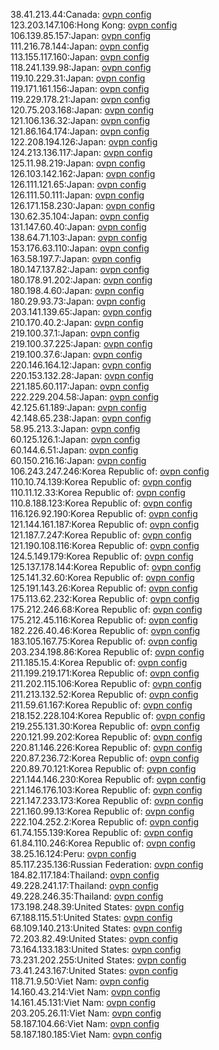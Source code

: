 38.41.213.44:Canada: [ovpn config](vpn/38_41_213_44.ovpn)  
123.203.147.106:Hong Kong: [ovpn config](vpn/123_203_147_106.ovpn)  
106.139.85.157:Japan: [ovpn config](vpn/106_139_85_157.ovpn)  
111.216.78.144:Japan: [ovpn config](vpn/111_216_78_144.ovpn)  
113.155.117.160:Japan: [ovpn config](vpn/113_155_117_160.ovpn)  
118.241.139.98:Japan: [ovpn config](vpn/118_241_139_98.ovpn)  
119.10.229.31:Japan: [ovpn config](vpn/119_10_229_31.ovpn)  
119.171.161.156:Japan: [ovpn config](vpn/119_171_161_156.ovpn)  
119.229.178.21:Japan: [ovpn config](vpn/119_229_178_21.ovpn)  
120.75.203.168:Japan: [ovpn config](vpn/120_75_203_168.ovpn)  
121.106.136.32:Japan: [ovpn config](vpn/121_106_136_32.ovpn)  
121.86.164.174:Japan: [ovpn config](vpn/121_86_164_174.ovpn)  
122.208.194.126:Japan: [ovpn config](vpn/122_208_194_126.ovpn)  
124.213.136.117:Japan: [ovpn config](vpn/124_213_136_117.ovpn)  
125.11.98.219:Japan: [ovpn config](vpn/125_11_98_219.ovpn)  
126.103.142.162:Japan: [ovpn config](vpn/126_103_142_162.ovpn)  
126.111.121.65:Japan: [ovpn config](vpn/126_111_121_65.ovpn)  
126.111.50.111:Japan: [ovpn config](vpn/126_111_50_111.ovpn)  
126.171.158.230:Japan: [ovpn config](vpn/126_171_158_230.ovpn)  
130.62.35.104:Japan: [ovpn config](vpn/130_62_35_104.ovpn)  
131.147.60.40:Japan: [ovpn config](vpn/131_147_60_40.ovpn)  
138.64.71.103:Japan: [ovpn config](vpn/138_64_71_103.ovpn)  
153.176.63.110:Japan: [ovpn config](vpn/153_176_63_110.ovpn)  
163.58.197.7:Japan: [ovpn config](vpn/163_58_197_7.ovpn)  
180.147.137.82:Japan: [ovpn config](vpn/180_147_137_82.ovpn)  
180.178.91.202:Japan: [ovpn config](vpn/180_178_91_202.ovpn)  
180.198.4.60:Japan: [ovpn config](vpn/180_198_4_60.ovpn)  
180.29.93.73:Japan: [ovpn config](vpn/180_29_93_73.ovpn)  
203.141.139.65:Japan: [ovpn config](vpn/203_141_139_65.ovpn)  
210.170.40.2:Japan: [ovpn config](vpn/210_170_40_2.ovpn)  
219.100.37.1:Japan: [ovpn config](vpn/219_100_37_1.ovpn)  
219.100.37.225:Japan: [ovpn config](vpn/219_100_37_225.ovpn)  
219.100.37.6:Japan: [ovpn config](vpn/219_100_37_6.ovpn)  
220.146.164.12:Japan: [ovpn config](vpn/220_146_164_12.ovpn)  
220.153.132.28:Japan: [ovpn config](vpn/220_153_132_28.ovpn)  
221.185.60.117:Japan: [ovpn config](vpn/221_185_60_117.ovpn)  
222.229.204.58:Japan: [ovpn config](vpn/222_229_204_58.ovpn)  
42.125.61.189:Japan: [ovpn config](vpn/42_125_61_189.ovpn)  
42.148.65.238:Japan: [ovpn config](vpn/42_148_65_238.ovpn)  
58.95.213.3:Japan: [ovpn config](vpn/58_95_213_3.ovpn)  
60.125.126.1:Japan: [ovpn config](vpn/60_125_126_1.ovpn)  
60.144.6.51:Japan: [ovpn config](vpn/60_144_6_51.ovpn)  
60.150.216.16:Japan: [ovpn config](vpn/60_150_216_16.ovpn)  
106.243.247.246:Korea Republic of: [ovpn config](vpn/106_243_247_246.ovpn)  
110.10.74.139:Korea Republic of: [ovpn config](vpn/110_10_74_139.ovpn)  
110.11.12.33:Korea Republic of: [ovpn config](vpn/110_11_12_33.ovpn)  
110.8.188.123:Korea Republic of: [ovpn config](vpn/110_8_188_123.ovpn)  
116.126.92.190:Korea Republic of: [ovpn config](vpn/116_126_92_190.ovpn)  
121.144.161.187:Korea Republic of: [ovpn config](vpn/121_144_161_187.ovpn)  
121.187.7.247:Korea Republic of: [ovpn config](vpn/121_187_7_247.ovpn)  
121.190.108.116:Korea Republic of: [ovpn config](vpn/121_190_108_116.ovpn)  
124.5.149.179:Korea Republic of: [ovpn config](vpn/124_5_149_179.ovpn)  
125.137.178.144:Korea Republic of: [ovpn config](vpn/125_137_178_144.ovpn)  
125.141.32.60:Korea Republic of: [ovpn config](vpn/125_141_32_60.ovpn)  
125.191.143.26:Korea Republic of: [ovpn config](vpn/125_191_143_26.ovpn)  
175.113.62.232:Korea Republic of: [ovpn config](vpn/175_113_62_232.ovpn)  
175.212.246.68:Korea Republic of: [ovpn config](vpn/175_212_246_68.ovpn)  
175.212.45.116:Korea Republic of: [ovpn config](vpn/175_212_45_116.ovpn)  
182.226.40.46:Korea Republic of: [ovpn config](vpn/182_226_40_46.ovpn)  
183.105.167.75:Korea Republic of: [ovpn config](vpn/183_105_167_75.ovpn)  
203.234.198.86:Korea Republic of: [ovpn config](vpn/203_234_198_86.ovpn)  
211.185.15.4:Korea Republic of: [ovpn config](vpn/211_185_15_4.ovpn)  
211.199.219.171:Korea Republic of: [ovpn config](vpn/211_199_219_171.ovpn)  
211.202.115.106:Korea Republic of: [ovpn config](vpn/211_202_115_106.ovpn)  
211.213.132.52:Korea Republic of: [ovpn config](vpn/211_213_132_52.ovpn)  
211.59.61.167:Korea Republic of: [ovpn config](vpn/211_59_61_167.ovpn)  
218.152.228.104:Korea Republic of: [ovpn config](vpn/218_152_228_104.ovpn)  
219.255.131.30:Korea Republic of: [ovpn config](vpn/219_255_131_30.ovpn)  
220.121.99.202:Korea Republic of: [ovpn config](vpn/220_121_99_202.ovpn)  
220.81.146.226:Korea Republic of: [ovpn config](vpn/220_81_146_226.ovpn)  
220.87.236.72:Korea Republic of: [ovpn config](vpn/220_87_236_72.ovpn)  
220.89.70.121:Korea Republic of: [ovpn config](vpn/220_89_70_121.ovpn)  
221.144.146.230:Korea Republic of: [ovpn config](vpn/221_144_146_230.ovpn)  
221.146.176.103:Korea Republic of: [ovpn config](vpn/221_146_176_103.ovpn)  
221.147.233.173:Korea Republic of: [ovpn config](vpn/221_147_233_173.ovpn)  
221.160.99.13:Korea Republic of: [ovpn config](vpn/221_160_99_13.ovpn)  
222.104.252.2:Korea Republic of: [ovpn config](vpn/222_104_252_2.ovpn)  
61.74.155.139:Korea Republic of: [ovpn config](vpn/61_74_155_139.ovpn)  
61.84.110.246:Korea Republic of: [ovpn config](vpn/61_84_110_246.ovpn)  
38.25.16.124:Peru: [ovpn config](vpn/38_25_16_124.ovpn)  
85.117.235.136:Russian Federation: [ovpn config](vpn/85_117_235_136.ovpn)  
184.82.117.184:Thailand: [ovpn config](vpn/184_82_117_184.ovpn)  
49.228.241.17:Thailand: [ovpn config](vpn/49_228_241_17.ovpn)  
49.228.246.35:Thailand: [ovpn config](vpn/49_228_246_35.ovpn)  
173.198.248.39:United States: [ovpn config](vpn/173_198_248_39.ovpn)  
67.188.115.51:United States: [ovpn config](vpn/67_188_115_51.ovpn)  
68.109.140.213:United States: [ovpn config](vpn/68_109_140_213.ovpn)  
72.203.82.49:United States: [ovpn config](vpn/72_203_82_49.ovpn)  
73.164.133.183:United States: [ovpn config](vpn/73_164_133_183.ovpn)  
73.231.202.255:United States: [ovpn config](vpn/73_231_202_255.ovpn)  
73.41.243.167:United States: [ovpn config](vpn/73_41_243_167.ovpn)  
118.71.9.50:Viet Nam: [ovpn config](vpn/118_71_9_50.ovpn)  
14.160.43.214:Viet Nam: [ovpn config](vpn/14_160_43_214.ovpn)  
14.161.45.131:Viet Nam: [ovpn config](vpn/14_161_45_131.ovpn)  
203.205.26.11:Viet Nam: [ovpn config](vpn/203_205_26_11.ovpn)  
58.187.104.66:Viet Nam: [ovpn config](vpn/58_187_104_66.ovpn)  
58.187.180.185:Viet Nam: [ovpn config](vpn/58_187_180_185.ovpn)  
